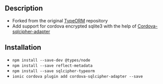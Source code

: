 ## Description
- Forked from the original [TypeORM](https://github.com/typeorm/typeorm) repository
- Add support for cordova encrypted sqlite3 with the help of [Cordova-sqlcipher-adapter](https://github.com/litehelpers/Cordova-sqlcipher-adapter)

## Installation

- `npm install --save-dev @types/node`
- `npm install --save reflect-metadata`
- `npm install --save sqlcipher-typeorm`
- `ionic cordova plugin add cordova-sqlcipher-adapter --save`